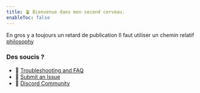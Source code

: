 ```yaml
---
title: 🪴 Bienvenue dans mon second cerveau.
enableToc: false
---
```


En gros y a toujours un retard de publication
Il faut utiliser un chemin relatif [philosophy](notes/philosophy.md)

### Des soucis ?
- 🚧 [Troubleshooting and FAQ](notes/troubleshooting.md)
- 🐛 [Submit an Issue](https://github.com/jackyzha0/quartz/issues)
- 👀 [Discord Community](https://discord.gg/cRFFHYye7t)
